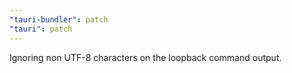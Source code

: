 ```yaml
---
"tauri-bundler": patch
"tauri": patch
---
```


Ignoring non UTF-8 characters on the loopback command output.
